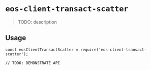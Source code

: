 # `eos-client-transact-scatter`

> TODO: description

## Usage

```
const eosClientTransactScatter = require('eos-client-transact-scatter');

// TODO: DEMONSTRATE API
```
